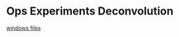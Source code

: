 # Ops Experiments Deconvolution

[windows files](https://www.dropbox.com/sh/gwodw2y75m2ivsb/AACWzMIOS6YSdfIj7KJaHuuza?dl=0)